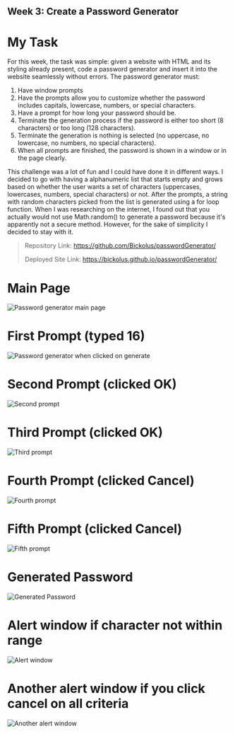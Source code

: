 ## Week 3: Create a Password Generator

# My Task 
For this week, the task was simple: given a website with HTML and its styling already present, code a password generator 
and insert it into the website seamlessly without errors. The password generator must:

1. Have window prompts 
2. Have the prompts allow you to customize whether the password includes capitals, lowercase, numbers, or special characters.
3. Have a prompt for how long your password should be.
4. Terminate the generation process if the password is either too short (8 characters) or too long (128 characters). 
5. Terminate the generation is nothing is selected (no uppercase, no lowercase, no numbers, no special characters).
6. When all prompts are finished, the password is shown in a window or in the page clearly. 

This challenge was a lot of fun and I could have done it in different ways. I decided to go with having a alphanumeric list that starts empty
and grows based on whether the user wants a set of characters (uppercases, lowercases, numbers, special characters) or not. After the prompts, 
a string with random characters picked from the list is generated using a for loop function. When I was researching on the internet, I found out that
you actually would not use Math.random() to generate a password because it's apparently not a secure method. However, for the sake of simplicity I
decided to stay with it.

> Repository Link: https://github.com/Bickolus/passwordGenerator/
> 
> Deployed Site Link: https://bickolus.github.io/passwordGenerator/

# Main Page
![Password generator main page](https://github.com/Bickolus/passwordGenerator/blob/main/images/generator1.png?raw=true)

# First Prompt (typed 16)
![Password generator when clicked on generate](https://github.com/Bickolus/passwordGenerator/blob/main/images/generator2.png?raw=true)

# Second Prompt (clicked OK)
![Second prompt](https://github.com/Bickolus/passwordGenerator/blob/main/images/generator3.png?raw=true)

# Third Prompt (clicked OK)
![Third prompt](https://github.com/Bickolus/passwordGenerator/blob/main/images/generator4.png?raw=true)

# Fourth Prompt (clicked Cancel)
![Fourth prompt](https://github.com/Bickolus/passwordGenerator/blob/main/images/generator5.png?raw=true)

# Fifth Prompt (clicked Cancel)
![Fifth prompt](https://github.com/Bickolus/passwordGenerator/blob/main/images/generator6.png?raw=true)

# Generated Password
![Generated Password](https://github.com/Bickolus/passwordGenerator/blob/main/images/generator7.png?raw=true)

# Alert window if character not within range
![Alert window](https://github.com/Bickolus/passwordGenerator/blob/main/images/generator8.png?raw=true)

# Another alert window if you click cancel on all criteria
![Another alert window](https://github.com/Bickolus/passwordGenerator/blob/main/images/generator9.png?raw=true)